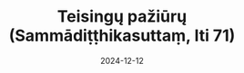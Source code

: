 ---
layout: page
title: 'Teisingų pažiūrų (Sammādiṭṭhikasuttaṃ, Iti 71)'
category: bylota
index:
- Kamma
- Pažiūros (diṭṭhi)
sortIndex: 71
suttacentral: iti71
date: 2024-12-12
tags:
- Kamma
- Pažiūros (diṭṭhi)
---